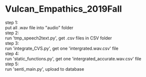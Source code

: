 # Vulcan_Empathics_2019Fall


<!-- tmp_speech2text.py: 
conver all audio into CSV files eg: 001_S_T.wav.csv 

integrate_CVS.py: 
integrate all csv from tmp_speech2text.py to "CSV/intergrated.wav.csv"
-change format base on database (increment by every second)
-padding 0.5 into sentiment
-copy the last data if there is no data at this point

static_functions.py: 
read "CSV/intergrated.wav.csv" and write "CSV/intergrated_accurate.wav.csv". 
"CSV/intergrated_accurate.wav.csv" has right mean, std, max, min

senti_main.py:
upload file "CSV/intergrated_accurate.wav.csv" to database -->


step 1: <br/>
put all .wav file into "audio" folder <br/>
step 2:<br/>
run 'tmp_speech2text.py', get .csv files in CSV folder<br/>
step 3:<br/>
run 'integrate_CVS.py', get one 'intergrated.wav.csv' file<br/>
step 4:<br/>
run 'static_functions.py', get one 'intergrated_accurate.wav.csv' file<br/>
step 5:<br/>
run 'senti_main.py', upload to database<br/>